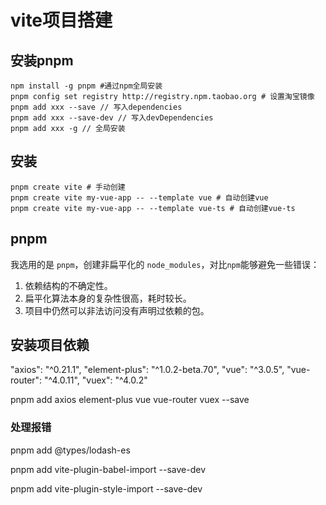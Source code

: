 # vite项目搭建
## 安装pnpm
```shell
npm install -g pnpm #通过npm全局安装
pnpm config set registry http://registry.npm.taobao.org # 设置淘宝镜像
pnpm add xxx --save // 写入dependencies
pnpm add xxx --save-dev // 写入devDependencies
pnpm add xxx -g // 全局安装
```

## 安装
```shell
pnpm create vite # 手动创建
pnpm create vite my-vue-app -- --template vue # 自动创建vue
pnpm create vite my-vue-app -- --template vue-ts # 自动创建vue-ts
```

## pnpm
我选用的是 `pnpm`，创建非扁平化的 `node_modules`，对比`npm`能够避免一些错误：

1. 依赖结构的不确定性。
2. 扁平化算法本身的复杂性很高，耗时较长。
3. 项目中仍然可以非法访问没有声明过依赖的包。

## 安装项目依赖
"axios": "^0.21.1",
"element-plus": "^1.0.2-beta.70",
"vue": "^3.0.5",
"vue-router": "^4.0.11",
"vuex": "^4.0.2"

pnpm add axios element-plus vue vue-router vuex --save

### 处理报错
pnpm add @types/lodash-es

pnpm add vite-plugin-babel-import --save-dev

pnpm add vite-plugin-style-import --save-dev